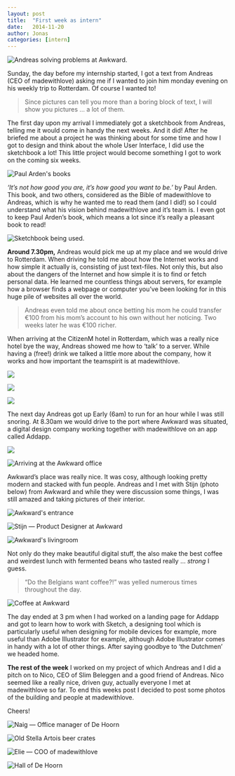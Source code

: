 ```yaml
---
layout: post
title:  "First week as intern"
date:   2014-11-20
author: Jonas
categories: [intern]
---
```

![Andreas solving problems at Awkward.](http://www.snerkone.be/wp-content/uploads/2015/02/working@awkward.jpg)

Sunday, the day before my internship started, I got a text from Andreas (CEO of madewithlove) asking me if I wanted to join him monday evening on his weekly trip to Rotterdam. Of course I wanted to!

>Since pictures can tell you more than a boring block of text, I will show you pictures … a lot of them.

The first day upon my arrival I immediately got a sketchbook from Andreas, telling me it would come in handy the next weeks. And it did!
After he briefed me about a project he was thinking about for some time and how I got to design and think about the whole User Interface, I did use the sketchbook a lot! This little project would become something I got to work on the coming six weeks.

![Paul Arden's books](http://www.snerkone.be/wp-content/uploads/2015/02/2-2.jpg)

*‘It’s not how good you are, it’s how good you want to be.’* by Paul Arden. This book, and two others, considered as the Bible of madewithlove to Andreas, which is why he wanted me to read them (and I did!) so I could understand what his vision behind madewithlove and it’s team is. I even got to keep Paul Arden’s book, which means a lot since it’s really a pleasant book to read!

![Sketchbook being used.](http://www.snerkone.be/wp-content/uploads/2015/02/moleskine.jpg)

**Around 7.30pm,** Andreas would pick me up at my place and we would drive to Rotterdam. When driving he told me about how the Internet works and how simple it actually is, consisting of just text-files. Not only this, but also about the dangers of the Internet and how simple it is to find or fetch personal data. He learned me countless things about servers, for example how a browser finds a webpage or computer you’ve been looking for in this huge pile of websites all over the world.
>Andreas even told me about once betting his mom he could transfer €100 from his mom’s account to his own without her noticing.
>Two weeks later he was €100 richer.

When arriving at the CitizenM hotel in Rotterdam, which was a really nice hotel bye the way, Andreas showed me how to ‘talk’ to a server. While having a (free!) drink we talked a little more about the company, how it works and how important the teamspirit is at madewithlove.

![](http://www.snerkone.be/wp-content/uploads/2015/02/livingroom@citizenM.jpg)

![](http://www.snerkone.be/wp-content/uploads/2015/02/@citizenM.jpg)

![](http://www.snerkone.be/wp-content/uploads/2015/02/cocktail.jpg)

The next day Andreas got up Early (6am) to run for an hour while I was still snoring. At 8.30am we would drive to the port where Awkward was situated, a digital design company working together with madewithlove on an app called Addapp.

![](http://www.snerkone.be/wp-content/uploads/2015/02/departure.jpg)

![Arriving at the Awkward office](http://www.snerkone.be/wp-content/uploads/2015/02/awkward.jpg)

Awkward’s place was really nice. It was cosy, although looking pretty modern and stacked with fun people. Andreas and I met with Stijn (photo below) from Awkward and while they were discussion some things, I was still amazed and taking pictures of their interior.

![Awkward's entrance](http://www.snerkone.be/wp-content/uploads/2015/02/awkward-entrance.jpg)

![Stijn — Product Designer at Awkward](http://www.snerkone.be/wp-content/uploads/2015/02/stijn-from-awkward.jpg)

![Awkward's livingroom](http://www.snerkone.be/wp-content/uploads/2015/02/livingroom@awkward.jpg)

Not only do they make beautiful digital stuff, the also make the best coffee and weirdest lunch with fermented beans who tasted really … *strong* I guess.

>“Do the Belgians want coffee?!” was yelled numerous times throughout the day.

![Coffee at Awkward](http://www.snerkone.be/wp-content/uploads/2015/02/cofee@awkward.jpg)

The day ended at 3 pm when I had worked on a landing page for Addapp and got to learn how to work with Sketch, a designing tool which is particularly useful when designing for mobile devices for example, more useful than Adobe Illustrator for example, although Adobe Illustrator comes in handy with a lot of other things. After saying goodbye to ‘the Dutchmen’ we headed home.

**The rest of the week** I worked on my project of which Andreas and I did a pitch on to Nico, CEO of Slim Beleggen and a good friend of Andreas. Nico seemed like a really nice, driven guy, actually everyone I met at madewithlove so far.
To end this weeks post I decided to post some photos of the building and people at madewithlove.

Cheers!

![Naig — Office manager of De Hoorn](http://www.snerkone.be/wp-content/uploads/2015/02/hall.jpg)

![Old Stella Artois beer crates](http://www.snerkone.be/wp-content/uploads/2015/02/beer.jpg)

![Elie — COO of madewithlove](http://www.snerkone.be/wp-content/uploads/2015/02/elie.jpg)

![Hall of De Hoorn](http://www.snerkone.be/wp-content/uploads/2015/02/hoorn.jpg)








